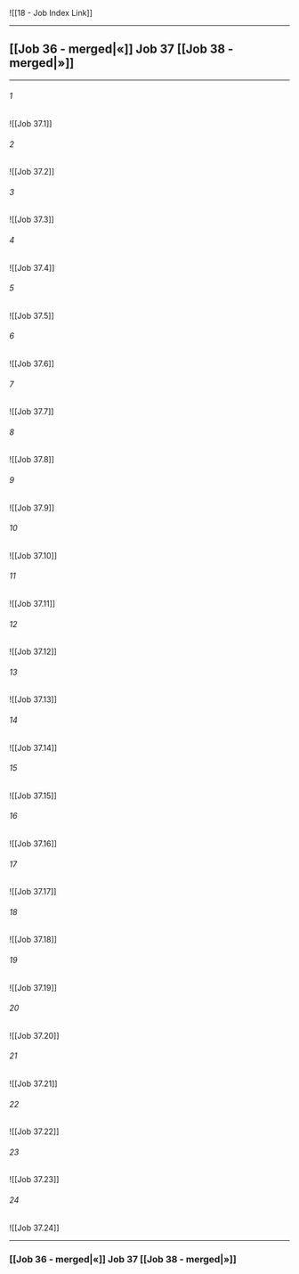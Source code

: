 ![[18 - Job Index Link]]

---
##  [[Job 36 - merged|«]] Job 37 [[Job 38 - merged|»]]

---

###### 1
![[Job 37.1]] 

###### 2
![[Job 37.2]] 

###### 3
![[Job 37.3]] 

###### 4
![[Job 37.4]]

###### 5 
![[Job 37.5]] 

###### 6
![[Job 37.6]] 

###### 7
![[Job 37.7]] 

###### 8
![[Job 37.8]] 

###### 9
![[Job 37.9]] 

###### 10
![[Job 37.10]] 

###### 11
![[Job 37.11]] 

###### 12
![[Job 37.12]]

###### 13
![[Job 37.13]] 

###### 14
![[Job 37.14]] 

###### 15
![[Job 37.15]]

###### 16
![[Job 37.16]] 

###### 17
![[Job 37.17]]

###### 18
![[Job 37.18]] 

###### 19
![[Job 37.19]] 

###### 20
![[Job 37.20]]

###### 21
![[Job 37.21]] 

###### 22
![[Job 37.22]] 

###### 23
![[Job 37.23]]

###### 24
![[Job 37.24]] 


---
###  [[Job 36 - merged|«]] Job 37 [[Job 38 - merged|»]]